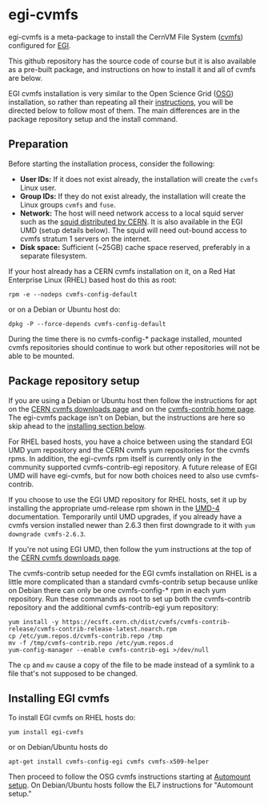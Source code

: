 # egi-cvmfs
egi-cvmfs is a meta-package to install the CernVM File System
([cvmfs](https://cernvm.cern.ch/portal/filesystem)) configured for
[EGI](https://www.egi.eu).

This github repository has the source code of course but it is also
available as a pre-built package, and instructions on how to install it
and all of cvmfs are below.

EGI cvmfs installation is very similar to the Open Science Grid
([OSG](https://opensciencegrid.org)) installation, so rather than
repeating all their
[instructions](https://opensciencegrid.org/docs/worker-node/install-cvmfs),
you will be directed below to follow most of them.
The main differences are in the package repository setup and the install
command.

## Preparation

Before starting the installation process, consider the following:

* **User IDs:** If it does not exist already, the installation will
  create the `cvmfs` Linux user.
* **Group IDs:** If they do not exist already, the installation will
  create the Linux groups `cvmfs` and `fuse`.
* **Network:** The host will need network access to a local squid server
  such as the
  [squid distributed by CERN](https://twiki.cern.ch/twiki/bin/view/Frontier/InstallSquid).
  It is also available in the EGI UMD (setup details below).
  The squid will need out-bound access to cvmfs stratum 1 servers on
  the internet.
* **Disk space:** Sufficient (~25GB) cache space reserved, preferably
  in a separate filesystem.

If your host already has a CERN cvmfs installation on it, on a Red Hat
Enterprise Linux (RHEL) based host do this as root:
```
rpm -e --nodeps cvmfs-config-default
```
or on a Debian or Ubuntu host do:
```
dpkg -P --force-depends cvmfs-config-default
```
During the time there is no cvmfs-config-* package installed, mounted
cvmfs repositories should continue to work but other repositories will
not be able to be mounted.

## Package repository setup

If you are using a Debian or Ubuntu host then follow the instructions for
apt on the
[CERN cvmfs downloads page](https://cernvm.cern.ch/portal/filesystem/downloads)
and on the
[cvmfs-contrib home page](https://cvmfs-contrib.github.io).  The egi-cvmfs
package isn't on Debian, but the instructions are here so skip ahead to the
[installing section below](#installing).

For RHEL based hosts, you have a choice between using the standard EGI UMD yum
repository and the CERN cvmfs yum repositories for the cvmfs rpms.  In
addition, the egi-cvmfs rpm itself is currently only in the community
supported cvmfs-contrib-egi repository.  A future release of EGI UMD will have
egi-cvmfs, but for now both choices need to also use cvmfs-contrib.

If you choose to use the EGI UMD repository for RHEL hosts, set it up
by installing the appropriate umd-release rpm shown in the
[UMD-4](http://repository.egi.eu/category/umd_releases/distribution/umd-4/)
documentation.  Temporarily until UMD upgrades, if you already have a
cvmfs version installed newer than 2.6.3 then first downgrade to it with
`yum downgrade cvmfs-2.6.3`.

If you're not using EGI UMD, then follow the yum instructions at the top of the
[CERN cvmfs downloads page](https://cernvm.cern.ch/portal/filesystem/downloads).

The cvmfs-contrib setup needed for the EGI cvmfs installation on RHEL is
a little more complicated than a standard cvmfs-contrib setup because
unlike on Debian there can only be one cvmfs-config-* rpm in each yum
repository.  Run these commands as root to set up both the cvmfs-contrib
repository and the additional cvmfs-contrib-egi yum repository:
```
yum install -y https://ecsft.cern.ch/dist/cvmfs/cvmfs-contrib-release/cvmfs-contrib-release-latest.noarch.rpm
cp /etc/yum.repos.d/cvmfs-contrib.repo /tmp
mv -f /tmp/cvmfs-contrib.repo /etc/yum.repos.d
yum-config-manager --enable cvmfs-contrib-egi >/dev/null
```
The `cp` and `mv` cause a copy of the file to be made instead of a
symlink to a file that's not supposed to be changed.

## <a name="installing"></a>Installing EGI cvmfs

To install EGI cvmfs on RHEL hosts do:
```
yum install egi-cvmfs
```
or on Debian/Ubuntu hosts do
```
apt-get install cvmfs-config-egi cvmfs cvmfs-x509-helper
```

Then proceed to follow the OSG cvmfs instructions starting at 
[Automount setup](https://opensciencegrid.org/docs/worker-node/install-cvmfs/#automount-setup).
On Debian/Ubuntu hosts follow the EL7 instructions for "Automount setup."
